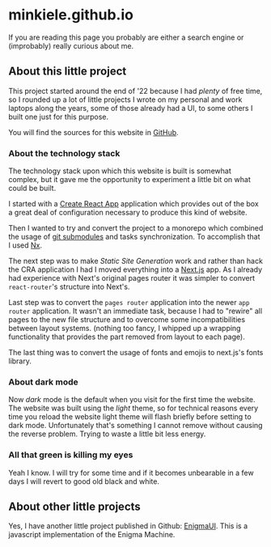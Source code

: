 # minkiele.github.io

If you are reading this page you probably are
either a search engine or (improbably) really curious about me. 

## About this little project

This project started around the end of '22 because I had _plenty_ of free time,
so I rounded up a lot of little projects I wrote on my personal and work laptops
along the years, some of those already had a UI, to some others I built one
just for this purpose.

You will find the sources for this website in [GitHub](https://github.com/minkiele/minkiele.github.io).

### About the technology stack

The technology stack upon which this website is built is somewhat complex,
but it gave me the opportunity to experiment a little bit on what could be
built.

I started with a [Create React App](https://create-react-app.dev/) application
which provides out of the box a great deal of configuration necessary to produce
this kind of website.

Then I wanted to try and convert the project to a monorepo which combined the usage of
[git submodules](https://git-scm.com/book/en/v2/Git-Tools-Submodules) and tasks synchronization.
To accomplish that I used [Nx](https://nx.dev/core-features/run-tasks).

The next step was to make _Static Site Generation_ work and rather than
hack the CRA application I had I moved everything into a
[Next.js](https://nextjs.org/docs/pages/building-your-application/routing) app.
As I already had experience with Next's original pages router it was simpler to
convert `react-router`'s structure into Next's.

Last step was to convert the `pages router` application into the newer `app router`
application. It wasn't an immediate task, because I had to "rewire" all pages to
the new file structure and to overcome some incompatibilities between layout systems.
(nothing too fancy, I whipped up a wrapping functionality that provides the part removed
from layout to each page).

The last thing was to convert the usage of fonts and emojis to next.js's fonts library.

### About dark mode

Now _dark_ mode is the default when you visit for the first time the website.
The website was built using the _light_ theme, so for technical reasons
every time you reload the website light theme will flash briefly before setting
to dark mode. Unfortunately that's something I cannot remove without causing the
reverse problem. Trying to waste a little bit less energy.

### All that green is killing my eyes

Yeah I know. I will try for some time and if it becomes unbearable in a few days
I will revert to good old black and white.

## About other little projects

Yes, I have another little project published in Github:
[EnigmaUI](https://minkiele.github.io/EnigmaUI). This is a
javascript implementation of the Enigma Machine.
